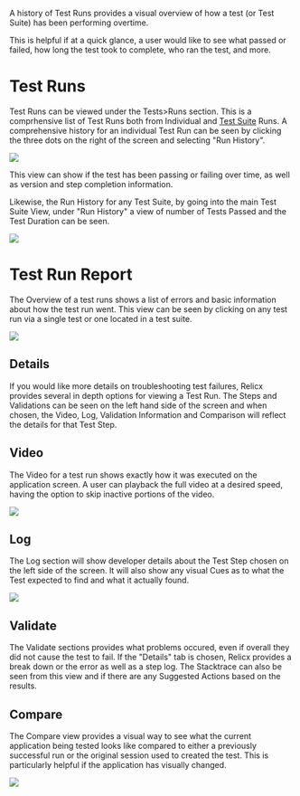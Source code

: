 A history of Test Runs provides a visual overview of how a test (or Test Suite) has been performing overtime.&#x20;

This is helpful if at a quick glance, a user would like to see what passed or failed, how long the test took to complete, who ran the test, and more.

# Test Runs

Test Runs can be viewed under the Tests>Runs section. This is a comprhensive list of Test Runs both from Individual and <a href="https://app.archbee.com/docs/nK-MoycZ4EzrCtDN_PqAq/6W5B-zlgFOTvTSgu_dhGV" target="_blank">Test Suite</a> Runs. A comprehensive history for an individual Test Run can be seen by clicking the three dots on the right of the screen and selecting "Run History".

![](https://archbee-image-uploads.s3.amazonaws.com/TK24Pi0IzdXKBLm-pUBmm/GgwYRcadxbq5Ciom6HRqD_image.png)

This view can show if the test has been passing or failing over time, as well as version and step completion information.

Likewise, the Run History for any Test Suite, by going into the main Test Suite View, under "Run History" a view of number of Tests Passed and the Test Duration can be seen.

![](https://archbee-image-uploads.s3.amazonaws.com/TK24Pi0IzdXKBLm-pUBmm/PY-URevoKg4pFVqOL5Ia4_image.png)

# Test Run Report

The Overview of a test runs shows a list of errors and basic information about how the test run went. This view can be seen by clicking on any test run via a single test or one located in a test suite.

![](https://archbee-image-uploads.s3.amazonaws.com/TK24Pi0IzdXKBLm-pUBmm/9iToraLtMML1qWFLoTbnp_image.png)

## Details

If you would like more details on troubleshooting test failures, Relicx provides several in depth options for viewing a Test Run. The Steps and Validations can be seen on the left hand side of the screen and when chosen, the Video, Log, Validation Information and Comparison will reflect the details for that Test Step.

## Video

The Video for a test run shows exactly how it was executed on the application screen. A user can playback the full video at a desired speed, having the option to skip inactive portions of the video.

![](https://archbee-image-uploads.s3.amazonaws.com/TK24Pi0IzdXKBLm-pUBmm/b-sdlI93jez9v5BNMMsZZ_image.png)

## Log

The Log section will show developer details about the Test Step chosen on the left side of the screen. It will also show any visual Cues as to what the Test expected to find and what it actually found.

![](https://archbee-image-uploads.s3.amazonaws.com/TK24Pi0IzdXKBLm-pUBmm/YQUNVnrNhOUywvH6NsNlk_image.png)

## Validate

The Validate sections provides what problems occured, even if overall they did not cause the test to fail. If the "Details" tab is chosen, Relicx provides a break down or the error as well as a step log. The Stacktrace can also be seen from this view and if there are any Suggested Actions based on the results.

## Compare

The Compare view provides a visual way to see what the current application being tested looks like compared to either a previously successful run or the original session used to created the test. This is particularly helpful if the application has visually changed.

![](https://archbee-image-uploads.s3.amazonaws.com/TK24Pi0IzdXKBLm-pUBmm/gr6ULKklSygvYDDsiZ6ri_image.png)



